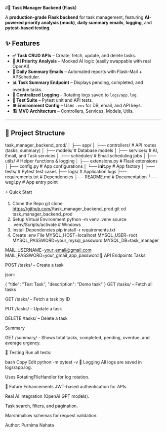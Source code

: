 #🚀 **Task Manager Backend (Flask)**

A **production-grade Flask backend** for task management, featuring **AI-powered priority analysis (mock)**, **daily summary emails**, **logging**, and **pytest-based testing**.

## ✨ **Features**
- **✅ Task CRUD APIs** – Create, fetch, update, and delete tasks.
- **🤖 AI Priority Analysis** – Mocked AI logic (easily swappable with real OpenAI).
- **📧 Daily Summary Emails** – Automated reports with Flask-Mail + APScheduler.
- **📊 Task Summary Endpoint** – Displays pending, completed, and overdue tasks.
- **📝 Centralized Logging** – Rotating logs saved to `logs/app.log`.
- **🧪 Test Suite** – Pytest unit and API tests.
- **⚙️ Environment Config** – Uses `.env` for DB, email, and API keys.
- **🏗 MVC Architecture** – Controllers, Services, Models, Utils.

---

## 📂 **Project Structure**

task_manager_backend_prod/
│
├── app/
│   ├── controllers/       # API routes (tasks, summary)
│   ├── models/            # Database models
│   ├── services/          # AI, Email, and Task services
│   ├── scheduler/         # Email scheduling jobs
│   ├── utils/             # Helper functions & logging
│   ├── extensions.py      # Flask extensions
│   ├── config.py          # App configurations
│   └── __init__.py        # App factory
│
├── tests/                 # Pytest test cases
├── logs/                  # Application logs
├── requirements.txt       # Dependencies
├── README.md              # Documentation
└── wsgi.py                # App entry point

⚡ Quick Start
1. Clone the Repo
git clone https://github.com/<your-username>/task_manager_backend_prod.git
cd task_manager_backend_prod
2. Setup Virtual Environment
python -m venv .venv
source .venv/Scripts/activate   # Windows
3. Install Dependencies
pip install -r requirements.txt
4. Create .env File
MYSQL_HOST=localhost
MYSQL_USER=root
MYSQL_PASSWORD=your_mysql_password
MYSQL_DB=task_manager

MAIL_USERNAME=your_email@gmail.com
MAIL_PASSWORD=your_gmail_app_password
📡 API Endpoints
Tasks

POST /tasks/ – Create a task

json:

{ "title": "Test Task", "description": "Demo task" }
GET /tasks/ – Fetch all tasks

GET /tasks/<id> – Fetch a task by ID

PUT /tasks/<id> – Update a task

DELETE /tasks/<id> – Delete a task

Summary

GET /summary/ – Shows total tasks, completed, pending, overdue, and average urgency.

🧪 Testing
Run all tests:

bash
Copy
Edit
python -m pytest -v
📝 Logging
All logs are saved in logs/app.log.

Uses RotatingFileHandler for log rotation.

🚀 Future Enhancements
JWT-based authentication for APIs.

Real AI integration (OpenAI GPT models).

Task search, filters, and pagination.

Marshmallow schemas for request validation.

Author: Purnima Nahata

